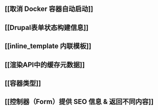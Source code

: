 ## [[取消 Docker 容器自动启动]]

## [[Drupal表单状态构建信息]]

## [[inline_template 内联模板]]

## [[渲染API中的缓存元数据]]

## [[容器类型]]

## [[控制器（Form）提供 SEO 信息 & 返回不同内容]]
